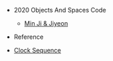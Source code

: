 - 2020 Objects And Spaces Code 

  - [Min Ji & Jiyeon](jiji_clock.md)
 
 
 - Reference
 
  - [Clock Sequence](jiji_clock_seq.md)
